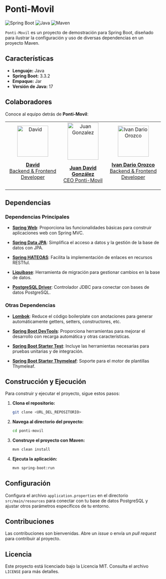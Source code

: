 # Ponti-Movil

![Spring Boot](https://img.shields.io/badge/Spring_Boot-3.3.2-brightgreen)
![Java](https://img.shields.io/badge/Java-17-blue)
![Maven](https://img.shields.io/badge/Maven-3.8.4-orange)

`Ponti-Movil` es un proyecto de demostración para Spring Boot, diseñado para ilustrar la configuración y uso de diversas dependencias en un proyecto Maven.

## Características

- **Lenguaje:** Java
- **Spring Boot:** 3.3.2
- **Empaque:** Jar
- **Versión de Java:** 17

## Colaboradores

Conoce al equipo detrás de **Ponti-Movil**:

<table>
  <tr>
    <td align="center">
      <a href="https://github.com/DavzC" target="_blank">
        <img src="https://github.com/Nidhood/Ponti-movil/blob/main/photos/default.png?s=100" alt="David" width="100" height="100">
        <p><strong>David</strong><br>Backend & Frontend Developer</p>
      </a>
    </td>
    <td align="center">
      <a href="https://github.com/judagogu8" target="_blank">
        <img src="https://github.com/Nidhood/Ponti-movil/blob/main/photos/JuanGonzalez.JPG?s=100" alt="Juan Gonzalez" width="100" height="120">
        <p><strong>Juan David González</strong><br>CEO Ponti-Movil</p>
      </a>
    </td>
    <td align="center">
      <a href="https://github.com/Nidhood" target="_blank">
        <img src="https://github.com/Nidhood/Ponti-movil/blob/main/photos/Ivan-Orozco.jpeg?s=100" alt="Ivan Dario Orozco" width="100" height="100">
        <p><strong>Ivan Dario Orozco</strong><br>Backend & Frontend Developer</p>
      </a>
    </td>
  </tr>
</table>

## Dependencias

### Dependencias Principales

- **[Spring Web](https://spring.io/projects/spring-web)**: Proporciona las funcionalidades básicas para construir aplicaciones web con Spring MVC.

- **[Spring Data JPA](https://spring.io/projects/spring-data-jpa)**: Simplifica el acceso a datos y la gestión de la base de datos con JPA.

- **[Spring HATEOAS](https://spring.io/projects/spring-hateoas)**: Facilita la implementación de enlaces en recursos RESTful.

- **[Liquibase](https://www.liquibase.org/)**: Herramienta de migración para gestionar cambios en la base de datos.

- **[PostgreSQL Driver](https://jdbc.postgresql.org/)**: Controlador JDBC para conectar con bases de datos PostgreSQL.

### Otras Dependencias

- **[Lombok](https://projectlombok.org/)**: Reduce el código boilerplate con anotaciones para generar automáticamente getters, setters, constructores, etc.

- **[Spring Boot DevTools](https://docs.spring.io/spring-boot/docs/current/reference/htmlsingle/#using.devtools)**: Proporciona herramientas para mejorar el desarrollo con recarga automática y otras características.

- **[Spring Boot Starter Test](https://docs.spring.io/spring-boot/docs/current/reference/htmlsingle/#using-boot-testing)**: Incluye las herramientas necesarias para pruebas unitarias y de integración.

- **[Spring Boot Starter Thymeleaf](https://docs.spring.io/spring-boot/docs/current/reference/htmlsingle/#howto-use-thymeleaf)**: Soporte para el motor de plantillas Thymeleaf.

## Construcción y Ejecución

Para construir y ejecutar el proyecto, sigue estos pasos:

1. **Clona el repositorio:**
   ```bash
   git clone <URL_DEL_REPOSITORIO>
   ```

2. **Navega al directorio del proyecto:**
   ```bash
   cd ponti-movil
   ```

3. **Construye el proyecto con Maven:**
   ```bash
   mvn clean install
   ```

4. **Ejecuta la aplicación:**
   ```bash
   mvn spring-boot:run
   ```

## Configuración

Configura el archivo `application.properties` en el directorio `src/main/resources` para conectar con tu base de datos PostgreSQL y ajustar otros parámetros específicos de tu entorno.

## Contribuciones

Las contribuciones son bienvenidas. Abre un *issue* o envía un *pull request* para contribuir al proyecto.

## Licencia

Este proyecto está licenciado bajo la Licencia MIT. Consulta el archivo `LICENSE` para más detalles.
